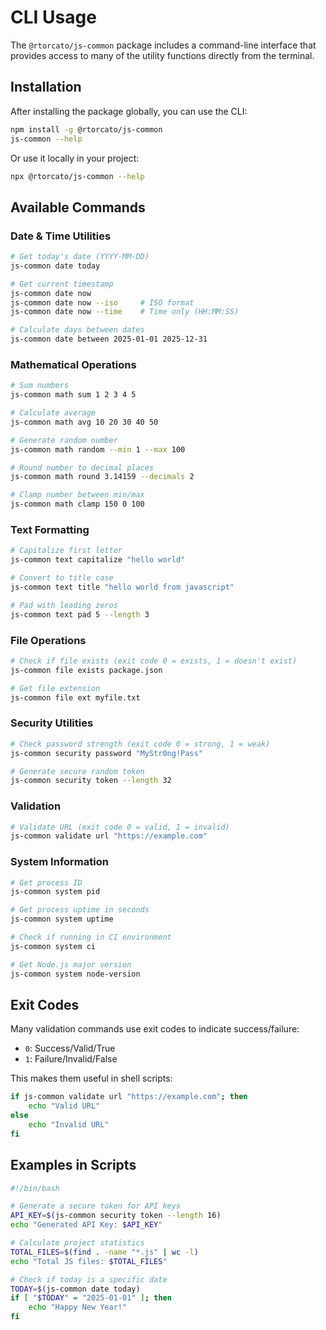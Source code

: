 # CLI Usage

The `@rtorcato/js-common` package includes a command-line interface that provides access to many of the utility functions directly from the terminal.

## Installation

After installing the package globally, you can use the CLI:

```bash
npm install -g @rtorcato/js-common
js-common --help
```

Or use it locally in your project:

```bash
npx @rtorcato/js-common --help
```

## Available Commands

### Date & Time Utilities

```bash
# Get today's date (YYYY-MM-DD)
js-common date today

# Get current timestamp
js-common date now
js-common date now --iso     # ISO format
js-common date now --time    # Time only (HH:MM:SS)

# Calculate days between dates
js-common date between 2025-01-01 2025-12-31
```

### Mathematical Operations

```bash
# Sum numbers
js-common math sum 1 2 3 4 5

# Calculate average
js-common math avg 10 20 30 40 50

# Generate random number
js-common math random --min 1 --max 100

# Round number to decimal places
js-common math round 3.14159 --decimals 2

# Clamp number between min/max
js-common math clamp 150 0 100
```

### Text Formatting

```bash
# Capitalize first letter
js-common text capitalize "hello world"

# Convert to title case
js-common text title "hello world from javascript"

# Pad with leading zeros
js-common text pad 5 --length 3
```

### File Operations

```bash
# Check if file exists (exit code 0 = exists, 1 = doesn't exist)
js-common file exists package.json

# Get file extension
js-common file ext myfile.txt
```

### Security Utilities

```bash
# Check password strength (exit code 0 = strong, 1 = weak)
js-common security password "MyStr0ng!Pass"

# Generate secure random token
js-common security token --length 32
```

### Validation

```bash
# Validate URL (exit code 0 = valid, 1 = invalid)
js-common validate url "https://example.com"
```

### System Information

```bash
# Get process ID
js-common system pid

# Get process uptime in seconds
js-common system uptime

# Check if running in CI environment
js-common system ci

# Get Node.js major version
js-common system node-version
```

## Exit Codes

Many validation commands use exit codes to indicate success/failure:
- `0`: Success/Valid/True
- `1`: Failure/Invalid/False

This makes them useful in shell scripts:

```bash
if js-common validate url "https://example.com"; then
    echo "Valid URL"
else
    echo "Invalid URL"
fi
```

## Examples in Scripts

```bash
#!/bin/bash

# Generate a secure token for API keys
API_KEY=$(js-common security token --length 16)
echo "Generated API Key: $API_KEY"

# Calculate project statistics
TOTAL_FILES=$(find . -name "*.js" | wc -l)
echo "Total JS files: $TOTAL_FILES"

# Check if today is a specific date
TODAY=$(js-common date today)
if [ "$TODAY" = "2025-01-01" ]; then
    echo "Happy New Year!"
fi
```